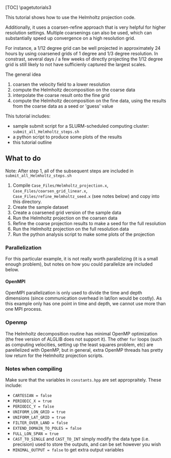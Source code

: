 [TOC]
\pagetutorials3

This tutorial shows how to use the Helmholtz projection code.

Additionally, it uses a coarsen-refine approach that is very helpful for higher resolution settings.
Multiple coarsenings can also be used, which can substantially speed up convergence on a high resolution grid.

For instance, a 1/12 degree grid can be well projected in approximately 24 hours by using coarsened grids of 1 degree and 1/3 degree resolution.
In constrast, several days / a few weeks of directly projecting the 1/12 degree grid is still likely to not have sufficienly captured the largest scales.

The general idea
1. coarsen the velocity field to a lower resolution
2. compute the Helmholtz decomposition on the coarse data
3. interpolate the coarse result onto the fine grid
4. compute the Helmholtz decomposition on the fine data, using the results from the coarse data as a seed or 'guess' value

This tutorial includes:
- sample submit script for a SLURM-scheduled computing cluster: `submit_all_Helmholtz_steps.sh`
- a python script to produce some plots of the results
- this tutorial outline

## What to do

Note: After step 1, all of the subsequent steps are included in `submit_all_Helmholtz_steps.sh`

1. Compile `Case_Files/Helmholtz_projection.x`, `Case_Files/coarsen_grid_linear.x`, `Case_Files/refine_Helmholtz_seed.x` (see notes below) and copy into this directory.
2. Create the sample dataset
3. Create a coarsened grid version of the sample data
4. Run the Helmholtz projection on the coarsen data
5. Refine the coarse projection results to make a seed for the full resolution
6. Run the Helmholtz projection on the full resolution data
7. Run the python analysis script to make some plots of the projection


### Parallelization

For this particular example, it is not really worth parallelizing (it is a small enough problem), but notes on how you could parallelize are included below.

#### OpenMPI

OpenMPI parallelization is only used to divide the time and depth dimensions (since communication overhead in lat/lon would be costly).
As this example only has one point in time and depth, we cannot use more than one MPI process.

### Openmp

The Helmholtz decomposition routine has minimal OpenMP optimization (the free version of ALGLIB does not support it).
The other `for` loops (such as computing velocities, setting up the least squares problem, etc) are parellelized with OpenMP, but in general, extra OpenMP threads has pretty low return for the Helmholtz projection scripts.

### Notes when compiling

Make sure that the variables in `constants.hpp` are set appropraitely. These include:
- `CARTESIAN = false`
- `PERIODIC_X = true`
- `PERIODIC_Y = false`
- `UNIFORM_LON_GRID = true`
- `UNIFORM_LAT_GRID = true`
- `FILTER_OVER_LAND = false`
- `EXTEND_DOMAIN_TO_POLES = false`
- `FULL_LON_SPAN = true`
- `CAST_TO_SINGLE` and `CAST_TO_INT` simply modify the data type (i.e. precision) used to store the outputs, and can be set however you wish
- `MINIMAL_OUTPUT = false` to get extra output variables
